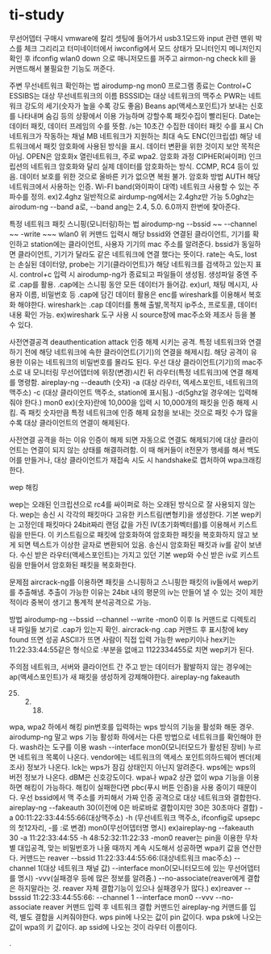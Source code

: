  # ti-study

무선어뎁터 구매시 vmware에 칼리 셋팅에 들어가서 usb3.1모드와 input 관련 맨위 박스를 체크
그리리고 터미네이터에서 iwconfig에서 모드 상태가 모니터인지 메니저인지 확인 후 
ifconfig wlan0 down 으로 매니저모드를 꺼주고
airmon-ng check kill 을 커맨드해서 불필요한 기능도 꺼준다.


 
주변 무선네트워크 확인하는 법
airodump-ng mon0
프로그램 종료는 Control+C
ESSIBS는 대상 무선네트워크의 이름
BSSSID는 대상 네트워크의 맥주소
PWR는 네트워크 강도의 세기(숫자가 높을 수록 강도 좋음)
Beans ap(액세스포인트)가 보내는 신호를 나타내며 숨김 등의 상황에서 이용 가능하며 강할수록 패킷수집이 빨리된다.
Date는 데이터 패킷, 데이터 프레임의 수를 뜻함.
/s는 10초간 수집한 데이터 패킷 수를 표시
Ch 네트워크가 작동하는 채널
MB 네트워크가 지원하는 최대 속도
ENC(인크립셥) 해당 네트워크에서 패킷 암호화에 사용된 방식을 표시. 데이터 변환을 위한 것이지 보안 목적은 아님. OPEN은 암호화x 열린네트워크, 주로 wpa2. 암호화 과정
CIPHER(싸이퍼) 인크립션의 네트워크 암호화와 달리 실제 데이터를 암호화하는 방식. CCMP, RC4 등이 있음. 데이터 보호를 위한 것으로 올바른 키가 없으면 복원 불가. 암호화 방법
AUTH 해당 네트워크에서 사용하는 인증.
Wi-FI band(와이파이 대역) 네트워크 사용할 수 있는 주파수를 정의. ex)2.4ghz
일반적으로 airdump-ng에서는 2.4ghz만 가능
5.0ghz는 airodum-ng --band a로, --band ang는 2.4, 5.0. 6.0까지 한번에 찾아준다.

특정 네트워크 패킷 스니핑(모니터링)하는 법
airodump-ng --bssid ~~ --channel ~~ -write ~~~ wlan0
위 커맨드 입력시 해당 bssid와 연결된 클라이언트, 기기를 확인하고 station에는 클라이언트, 사용자 기기의 mac 주소를 알려준다.
bssid가 동일하면 클라이언트, 기기가 달라도 같은 네트워크에 연결 했다는 뜻이다.
rate는 속도, lost는 손실된 데이터양, probe는 기기(클라이언트)가 해당 네트워크를 검색하고 있는지 표시.
control+c 입력 시 airodump-ng가 종료되고 파일들이 생성됨.
생성파일 중엔 주로 .cap를 활용.
.cap에는 스니핑 동안 모든 데이터가 들어감. ex)url, 채팅 메시지, 사용자 이름, 비밀번호 등
.cap에 담긴 데이터 활용은 enc를 wireshark를 이용해서 복호화 해야한다.
wireshark는 .cap 데이터를 통해 출발,목적지 ip주소, 프로토콜, 데이터내용 확인 가능.
ex)wireshark 도구 사용 시 source창에 mac주소와 제조사 등을 볼 수 있다.

사전연결공격
deauthentication attack
인증 해제 시키는 공격. 특정 네트워크와 연결 하기 전에 해당 네트워크에 속한 클라이언트(기기)의 연결을 해제시킴. 
해당 공격이 유용한 이유는 네트워크의 비밀번호를 몰라도 된다.
우선 대상 클라이언트(기기)의 mac주소로 내 모니터링 무선어뎁터에 위장(변경)시킨 뒤 라우터(특정 네트워크)에 연결 해제를 명령함.
aireplay-ng --deauth (숫자) -a (대상 라우터, 엑세스포인트, 네트워크의 맥주소) -c (대상 클라이언트 맥주소, station에 표시됨.) -d(5ghz일 경우에는 입력해줘야 한다.) mon0
ex)(숫자)란에 10,000을 입력 시 10,000개의 패킷을 인증 해제 시킴. 즉 패킷 숫자만큼 특정 네트워크에 인증 해제 요청을 보내는 것으로 패킷 수가 많을 수록 대상 클라이언트의 연결이 해제된다.

사전연결 공격을 하는 이유
인증이 해제 되면 자동으로 연결도 해제되기에 대상 클라이언트는 연결이 되지 않는 상태를 해결하려함.
이 때 해커들이 it전문가 행세를 해서 백도어를 만들거나,
대상 클라이언트가 재접속 시도 시 handshake로 캡처하여 wpa크래킹한다.

wep 해킹

wep는 오래된 인크립션으로 rc4를 싸이퍼로 하는 오래된 방식으로 잘 사용되지 않는다.
wep는 송신 시 각각의 패킷마다 고유한 키스트림(변형키)을 생성한다.
기본 wep키는 고정인데 패킷마다 24bit짜리 랜덤 값을 가진 IV(초기화벡터를)를 이용해서 키스트림을 만든다.
이 키스트림으로 패킷에 암호화하여 암호화한 패킷을 복호화하지 않고 보게 되면 텍스트가 이상한 글자로 변환되어 있음.
송신시 암호화된 패킷과 iv를 같이 보낸다.
수신 받은 라우터(액세스포인트)는 가지고 있던 기본 wep와 수신 받은 iv로 키스트림을 만들어서 암호화된 패킷을 복호화한다.

문제점
aircrack-ng를 이용하면 패킷을 스니핑하고 스니핑한 패킷의 iv들에서 wep키를 추출해냄.
추출이 가능한 이유는 24bit 내의 평문의 iv는 만들어 낼 수 있는 것이 제한적이라 중복이 생기고 통계적 분석공격으로 가능.

방법
airodump-ng --bssid --channel --write -mon0
이후 ls 커맨드로 디렉토리 내 파일들 보기로 .cap가 있는지 확인.
aircrack-ng .cap 커맨드 후 표시창에 key found 뜨면 성공
ASCII가 뜨면 사람이 직접 입력 가능한 wep키이나 
hex키는 11:22:33:44:55같은 형식으로 :부분을 없애고 1122334455로 치면 wep키가 된다.

주의점
네트워크, 서버와 클라이언트 간 주고 받는 데이터가 활발하지 않는 경우에는
ap(액세스포인트)가 새 패킷을 생성하게 강제해야한다.
aireplay-ng fakeauth
 





25. 2. 18.
wpa, wpa2 하에서 해킹
pin번호를 입력하는 wps 방식의 기능을 활성화 해둔 경우.
airodump-ng 말고 wps 기능 활성화 하에서는 다른 방법으로 네트워크를 확인해야 한다.
wash라는 도구를 이용
wash --interface mon0(모니터모드가 활성된 장비)
누르면 네트워크 목록이 나온다.
vendor에는 네트워크의 액세스 포인트의하드웨어 벤더(제조사) 정보가 나온다.
lck는 wps가 잠김 상태인지 아닌지 알려준다.
wps에는 wps의 버전 정보가 나온다.
dBM은 신호강도이다.
wpa나 wpa2 상관 없이 wpa 기능을 이용하면 해킹이 가능하다.
해킹이 실패한다면 pbc(푸시 버튼 인증)을 사용 중이기 때문이다.
우선 bssid에서 맥 주소를 카피해서 가짜 인증 공격으로 대상 네트워크와 결합한다.
aireplay-ng --fakeauth 30(이전에 0은 바로바로 결합이지만 30은 30초마다 결합) -a 00:11:22:33:44:55:66(대상맥주소) -h (무선네트워크 맥주소, ifconfig로 upsepc의 첫12자리, -를 :로 변경) mon0(무선어뎁터명 명시)
ex)aireplay-ng --fakeauth 30 -a 11:22:33:44:55 -h 48:52:32:11:22:33 -mon0
reaver는 pin을 이용한 무차별 대입공격, 맞는 비밀번호가 나올 때까지 계속 시도해서 성공하면 wpa키 값을 연산한다.
커맨드는
reaver --bssid 11:22:33:44:55:66:(대상네트워크 mac주소) --channel 1(대상 네트워크 채널 값) --interface mon0(모니터모드에 있는 무선어뎁터를 명시) -vvv(실패경우 등에 많은 정보를 알려줌.) --no-associate(reaver에게 결합은 하지말라는 것. reaver 자체 결합기능이 있으나 실패경우가 많다.)
ex)reaver --bsssid 11:22:33:44:55:66: --channel 1 --interface mon0 --vvv --no-associate
reaver 커맨드 입력 후 네트워크 결합 커맨드인 aireplay-ng 커맨드를 입력, 별도 결합을 시켜줘야한다.
wps pin에 나오는 값이 pin 값이다.
wpa psk에 나오는 값이 wpa의 키 값이다.
ap ssid에 나오는 것이 라우터 이름이다.




.
